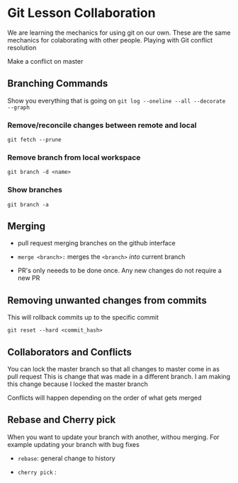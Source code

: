 # Git Lesson Collaboration

We are learning the mechanics for using git on our own. These are the same mechanics for colaborating with other people.
Playing with Git conflict resolution

Make a conflict on master

## Branching Commands

Show you everything that is going on
`git log --oneline --all --decorate --graph`

### Remove/reconcile changes between remote and local

`git fetch --prune`

### Remove branch from local workspace

`git branch -d <name>`

### Show branches

`git branch -a`

## Merging

- pull request merging branches on the github interface

- `merge <branch>:` merges the `<branch>` *into* current branch

- PR's only neeeds to be done once. Any new changes do not require a new PR

## Removing unwanted changes from commits

This will rollback commits up to the specific commit

`git reset --hard <commit_hash>`

## Collaborators and Conflicts

You can lock the master branch so that all changes to master come in as pull request
This is change that was made in a different branch. I am making this change because I locked the master branch

Conflicts will happen depending on the order of what gets merged

## Rebase and Cherry pick
When you want to update your branch with another, withou merging. For example updating your branch with bug fixes

- `rebase`: general change to history

- `cherry pick` : 